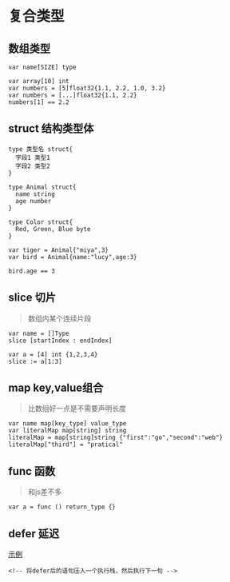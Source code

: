 # 复合类型

## 数组类型
```
var name[SIZE] type

var array[10] int
var numbers = [5]float32{1.1, 2.2, 1.0, 3.2}
var numbers = [...]float32{1.1, 2.2}
numbers[1] == 2.2
```

## struct 结构类型体
```
type 类型名 struct{
  字段1 类型1
  字段2 类型2
}

type Animal struct{
  name string
  age number
}

type Color struct{
  Red, Green, Blue byte
}

var tiger = Animal{"miya",3}
var bird = Animal{name:"lucy",age:3}

bird.age == 3

```

## slice 切片 
> 数组内某个连续片段
```
var name = []Type
slice [startIndex : endIndex]

var a = [4] int {1,2,3,4}
slice := a[1:3]

```

## map key,value组合
> 比数组好一点是不需要声明长度
```
var name map[key_type] value_type
var literalMap map[string] string
literalMap = map[string]string {"first":"go","second":"web"}
literalMap["third"] = "pratical"
```

## func 函数
> 和js差不多
```
var a = func () return_type {}
```

## defer 延迟
[示例](../chapter/)
```
<!-- 将defer后的语句压入一个执行栈，然后执行下一句 -->
```